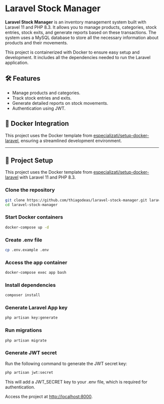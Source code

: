 # Laravel Stock Manager

**Laravel Stock Manager** is an inventory management system built with Laravel 11 and PHP 8.3. It allows you to manage products, categories, stock entries, stock exits, and generate reports based on these transactions. The system uses a MySQL database to store all the necessary information about products and their movements.

This project is containerized with Docker to ensure easy setup and development. It includes all the dependencies needed to run the Laravel application.

## 🛠️ Features

- Manage products and categories.
- Track stock entries and exits.
- Generate detailed reports on stock movements.
- Authentication using JWT.

## 🐳 Docker Integration

This project uses the Docker template from [especializati/setup-docker-laravel](https://github.com/thiagodeas/setup-docker-laravel), ensuring a streamlined development environment.

---

## 🚀 Project Setup

This project uses the Docker template from [especializati/setup-docker-laravel](https://github.com/thiagodeas/setup-docker-laravel) with Laravel 11 and PHP 8.3.

### Clone the repository

```bash
git clone https://github.com/thiagodeas/laravel-stock-manager.git laravel-stock-manager
cd laravel-stock-manager
```

### Start Docker containers

```bash
docker-compose up -d
```
### Create .env file

```bash
cp .env.example .env
```

### Access the app container

```bash
docker-compose exec app bash
```

### Install dependencies

```bash
composer install
```

### Generate Laravel App key

```bash
php artisan key:generate
```

### Run migrations

```bash
php artisan migrate
```

### Generate JWT secret

Run the following command to generate the JWT secret key:

```bash
php artisan jwt:secret
```

This will add a JWT_SECRET key to your .env file, which is required for authentication.

Access the project at [http://localhost:8000](http://localhost:8000).